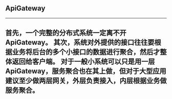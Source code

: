 ## ApiGateway
--- 
首先，一个完整的分布式系统一定离不开ApiGateway。
其次，系统对外提供的接口往往要根据业务将后台的多个小接口的数据进行聚合，然后才整体返回给客户端。
对于一般小系统可以只是用一层ApiGateway，服务聚合也在其上做，但对于大型应用建议至少做两层网关，外层负责接入，内层根据业务做服务聚合。
---
